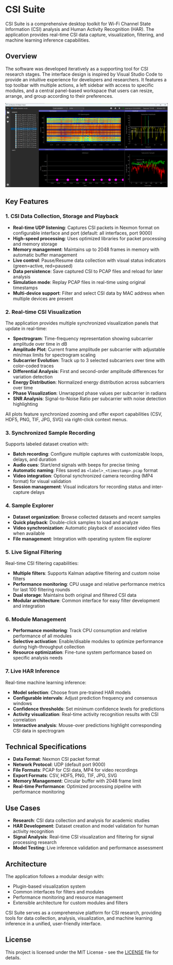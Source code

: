 # CSI Suite

CSI Suite is a comprehensive desktop toolkit for Wi-Fi Channel State Information (CSI) analysis and Human Activity Recognition (HAR). The application provides real-time CSI data capture, visualization, filtering, and machine learning inference capabilities.

## Overview

The software was developed iteratively as a supporting tool for CSI research stages. The interface design is inspired by Visual Studio Code to provide an intuitive experience for developers and researchers. It features a top toolbar with multiple actions, a left sidebar with access to specific modules, and a central panel-based workspace that users can resize, arrange, and group according to their preferences.

![CSI Suite Overview](docs/images/overview.png)

## Key Features

### 1. CSI Data Collection, Storage and Playback

- **Real-time UDP listening**: Captures CSI packets in Nexmon format on configurable interface and port (default: all interfaces, port 9000)
- **High-speed processing**: Uses optimized libraries for packet processing and memory storage
- **Memory management**: Maintains up to 2048 frames in memory with automatic buffer management
- **Live control**: Pause/Resume data collection with visual status indicators (green=active, red=paused)
- **Data persistence**: Save captured CSI to PCAP files and reload for later analysis
- **Simulation mode**: Replay PCAP files in real-time using original timestamps
- **Multi-device support**: Filter and select CSI data by MAC address when multiple devices are present

### 2. Real-time CSI Visualization

The application provides multiple synchronized visualization panels that update in real-time:

- **Spectrogram**: Time-frequency representation showing subcarrier amplitude over time in dB
- **Amplitude Plot**: Current frame amplitude per subcarrier with adjustable min/max limits for spectrogram scaling
- **Subcarrier Evolution**: Track up to 3 selected subcarriers over time with color-coded traces
- **Differential Analysis**: First and second-order amplitude differences for variation detection
- **Energy Distribution**: Normalized energy distribution across subcarriers over time
- **Phase Visualization**: Unwrapped phase values per subcarrier in radians
- **SNR Analysis**: Signal-to-Noise Ratio per subcarrier with noise detection highlighting

All plots feature synchronized zooming and offer export capabilities (CSV, HDF5, PNG, TIF, JPG, SVG) via right-click context menus.

### 3. Synchronized Sample Recording

Supports labeled dataset creation with:

- **Batch recording**: Configure multiple captures with customizable loops, delays, and duration
- **Audio cues**: Start/end signals with beeps for precise timing
- **Automatic naming**: Files saved as `<label>_<timestamp>.pcap` format
- **Video integration**: Optional synchronized camera recording (MP4 format) for visual validation
- **Session management**: Visual indicators for recording status and inter-capture delays

### 4. Sample Explorer

- **Dataset organization**: Browse collected datasets and recent samples
- **Quick playback**: Double-click samples to load and analyze
- **Video synchronization**: Automatic playback of associated video files when available
- **File management**: Integration with operating system file explorer

### 5. Live Signal Filtering

Real-time CSI filtering capabilities:

- **Multiple filters**: Supports Kalman adaptive filtering and custom noise filters
- **Performance monitoring**: CPU usage and relative performance metrics for last 100 filtering rounds
- **Dual storage**: Maintains both original and filtered CSI data
- **Modular architecture**: Common interface for easy filter development and integration

### 6. Module Management

- **Performance monitoring**: Track CPU consumption and relative performance of all modules
- **Selective activation**: Enable/disable modules to optimize performance during high-throughput collection
- **Resource optimization**: Fine-tune system performance based on specific analysis needs

### 7. Live HAR Inference

Real-time machine learning inference:

- **Model selection**: Choose from pre-trained HAR models
- **Configurable intervals**: Adjust prediction frequency and consensus windows
- **Confidence thresholds**: Set minimum confidence levels for predictions
- **Activity visualization**: Real-time activity recognition results with CSI correlation
- **Interactive analysis**: Mouse-over predictions highlight corresponding CSI data in spectrogram

## Technical Specifications

- **Data Format**: Nexmon CSI packet format
- **Network Protocol**: UDP (default port 9000)
- **File Formats**: PCAP for CSI data, MP4 for video recordings
- **Export Formats**: CSV, HDF5, PNG, TIF, JPG, SVG
- **Memory Management**: Circular buffer with 2048 frame limit
- **Real-time Performance**: Optimized processing pipeline with performance monitoring

## Use Cases

- **Research**: CSI data collection and analysis for academic studies
- **HAR Development**: Dataset creation and model validation for human activity recognition
- **Signal Analysis**: Real-time CSI visualization and filtering for signal processing research
- **Model Testing**: Live inference validation and performance assessment

## Architecture

The application follows a modular design with:
- Plugin-based visualization system
- Common interfaces for filters and modules
- Performance monitoring and resource management
- Extensible architecture for custom modules and filters

CSI Suite serves as a comprehensive platform for CSI research, providing tools for data collection, analysis, visualization, and machine learning inference in a unified, user-friendly interface.

## License

This project is licensed under the MIT License - see the [LICENSE](LICENSE) file for details.
